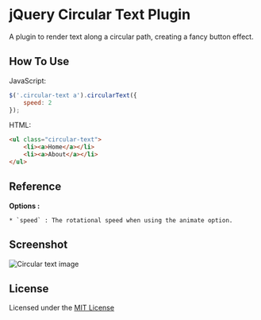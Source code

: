 jQuery Circular Text Plugin
===========================

A plugin to render text along a circular path, creating a fancy button effect.

## How To Use

JavaScript:
```js
$('.circular-text a').circularText({
    speed: 2
});
```

HTML:
```html
<ul class="circular-text">
    <li><a>Home</a></li>
    <li><a>About</a></li>
</ul>
```

## Reference
**Options :**

    * `speed` : The rotational speed when using the animate option.
    
## Screenshot

![Circular text image](https://github.com/ananabag/jquery.circularText/images/sceenshot.png)

## License

Licensed under the [MIT License](http://opensource.org/licenses/MIT)
